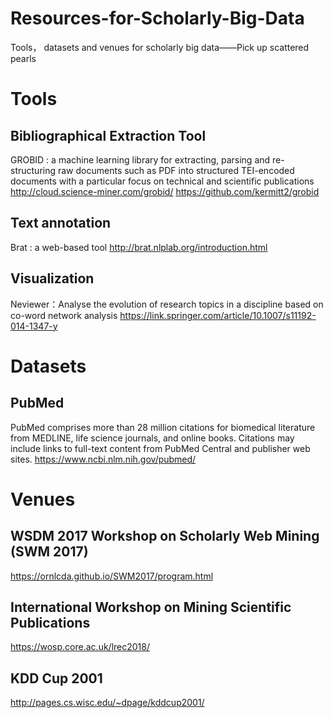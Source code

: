 # Resources-for-Scholarly-Big-Data
Tools， datasets and venues for scholarly big data——Pick up scattered pearls

# Tools
## Bibliographical Extraction Tool  
GROBID : a machine learning library for extracting, parsing and re-structuring raw documents such as PDF into structured TEI-encoded documents with a particular focus on technical and scientific publications
http://cloud.science-miner.com/grobid/  https://github.com/kermitt2/grobid

## Text annotation
Brat : a web-based tool
http://brat.nlplab.org/introduction.html

## Visualization
Neviewer：Analyse the evolution of research topics in a discipline based on co-word network analysis
https://link.springer.com/article/10.1007/s11192-014-1347-y

# Datasets
## PubMed
PubMed comprises more than 28 million citations for biomedical literature from MEDLINE, life science journals, and online books. Citations may include links to full-text content from PubMed Central and publisher web sites.
https://www.ncbi.nlm.nih.gov/pubmed/

# Venues
## WSDM 2017 Workshop on Scholarly Web Mining (SWM 2017) 
 https://ornlcda.github.io/SWM2017/program.html

## International Workshop on Mining Scientific Publications
https://wosp.core.ac.uk/lrec2018/

## KDD Cup 2001
http://pages.cs.wisc.edu/~dpage/kddcup2001/
